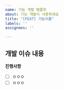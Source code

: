 ```yaml
---
name: 기능 개발 템플릿
about: 기능 개발시 사용하세요
title: "[FEAT] 기능이름"
labels: ''
assignees: ''

---
```


**개발 이슈 내용**
- 

**진행사항**
- [ ] ㅇㅇㅇ
- [ ] ㅇㅇㅇ

